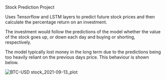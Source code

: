 Stock Prediction Project

Uses Tensorflow and LSTM layers to predict future stock prices and then calculate the percentage return on an investment.

The investment would follow the predictions of the model whether the value of the stock goes up, or down each day and buying or shorting, respectively.

The model typically lost money in the long term due to the predictions being too heavily reliant on the previous days price. This behaviour is shown below.

![BTC-USD stock_2021-09-13_plot](https://user-images.githubusercontent.com/19304904/133164044-a0d8cb48-21bb-4d49-9d6d-e452acf4aa46.jpg)




